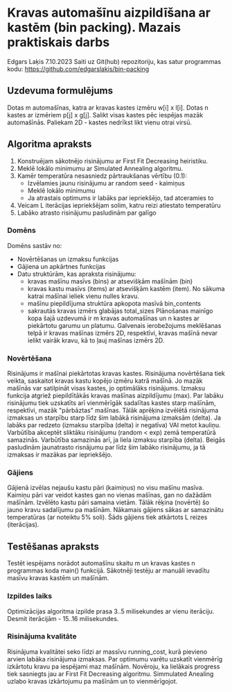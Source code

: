 # Kravas automašīnu aizpildīšana ar kastēm (bin packing). Mazais praktiskais darbs
Edgars Laķis
7.10.2023
Saiti uz Git(hub) repozitoriju, kas satur programmas kodu:
https://github.com/edgarslakis/bin-packing
## Uzdevuma formulējums 
Dotas m automašīnas, katra ar kravas kastes izmēru w[i] x l[i]. Dotas n kastes ar izmēriem p[j] x g[j]. 
Salikt visas kastes pēc iespējas mazāk automašīnās. Paliekam 2D - kastes nedrīkst likt vienu otrai virsū.

## Algoritma apraksts
1. Konstruējam sākotnējo risinājumu ar First Fit Decreasing heiristiku. 
1. Meklē lokālo minimumu ar Simulated Annealing algoritmu.
1. Kamēr temperatūra nesasniedz pārtraukšanas vērtību (0.1):
   - Izvēlamies jaunu risinājumu ar random seed - kaimiņus
   - Meklē lokālo minimumu
   - Ja atrastais optimums ir labāks par iepriekšējo, tad atceramies to
1. Veicam L iterācijas iepriekšējam solim, katru reizi atiestato temperatūru
1. Labāko atrasto risinājumu pasludinām par galīgo
### Domēns
Domēns sastāv no: 
- Novērtēšanas un izmaksu funkcijas
- Gājiena un apkārtnes funkcijas
- Datu struktūrām, kas apraksta risinājumu:
  - kravas mašīnu masīvs (bins) ar atsevišķām mašīnām (bin) 
  - kravas kastu masīvs (items) ar atsevišķām kastēm (item). No sākuma katrai mašīnai ieliek vienu nulles kravu.
  - mašīnu piepildījuma struktūra apkopota masīvā bin_contents
  - sakrautās kravas izmērs glabājas total_sizes
Plānošanas mainīgo kopa šajā uzdevumā ir m kravas automašīnas un n kastes ar piekārtotu garumu un platumu. Galvenais ierobežojums meklēšanas telpā ir kravas mašīnas izmērs 2D, respektīvi, kravas mašīnā nevar ielikt vairāk kravu, kā to ļauj mašīnas izmērs 2D.
### Novērtēšana
Risinājums ir mašīnai piekārtotas kravas kastes. Risinājuma novērtēšana tiek veikta, saskaitot kravas kastu kopējo izmēru katrā mašīnā. Jo mazāk mašīnās var satilpināt visas kastes, jo optimālāks risinājums. Izmaksu funkcija atgriež piepildītākās kravas mašīnas aizpildījumu (max). Par labāku risinājumu tiek uzskatīts arī vienmērīgāk sadalītas kastes starp mašīnām, respektīvi, mazāk "pārbāztas" mašīnas.
Tālāk aprēķina izvēlētā risinājuma izmaksas un starpību starp līdz šim labākā risinājuma izmaksām (delta). Ja labāks par redzeto (izmaksu starpība (delta) ir negatīva) VAI metot kauliņu. Varbūtība akceptēt sliktāku risinājumu (random < exp) zemā temperatūrā samazinās. Varbūtība samazinās arī, ja liela izmaksu starpība (delta).
Beigās pasludinām jaunatrasto risnājumu par līdz šim labāko risinājumu, ja tā izmaksas ir mazākas par iepriekšējo.
### Gājiens
Gājienā izvēlas nejaušu kastu pāri (kaimiņus) no visu mašīnu masīva. Kaimiņu pāri var veidot kastes gan no vienas mašīnas, gan no dažādām mašīnām. Izvēlēto kastu pāri samaina vietām. Tālāk rēķina (novērtē) šo jauno kravu sadalījumu pa mašīnām. Nākamais gājiens sākas ar samazinātu temperatūras (ar noteiktu 5% soli).
Šāds gājiens tiek atkārtots L reizes (iterācijas).
## Testēšanas apraksts
Testēt iespējams norādot automašīnu skaitu m un kravas kastes n programmas koda main() funkcijā.
Sākotnēji testēju ar manuāli ievadītu masīvu kravas kastēm un mašīnām.
### Izpildes laiks
Optimizācijas algoritma izpilde prasa 3..5 milisekundes ar vienu iterāciju. Desmit iterācijām - 15..16 milisekundes.
### Risinājuma kvalitāte
Risinājuma kvalitātei seko līdzi ar massīvu running_cost, kurā pievieno arvien labāka risinājuma izmaksas. Par optimumu varētu uzskatīt vienmērīg izkārtotu kravu pa iespējami maz mašīnām. Novēroju, ka lielākais progress tiek sasniegts jau ar First Fit Decreasing algoritmu. Simmulated Anealing uzlabo kravas izkārtojumu pa mašīnām un to vienmērīgojot.
